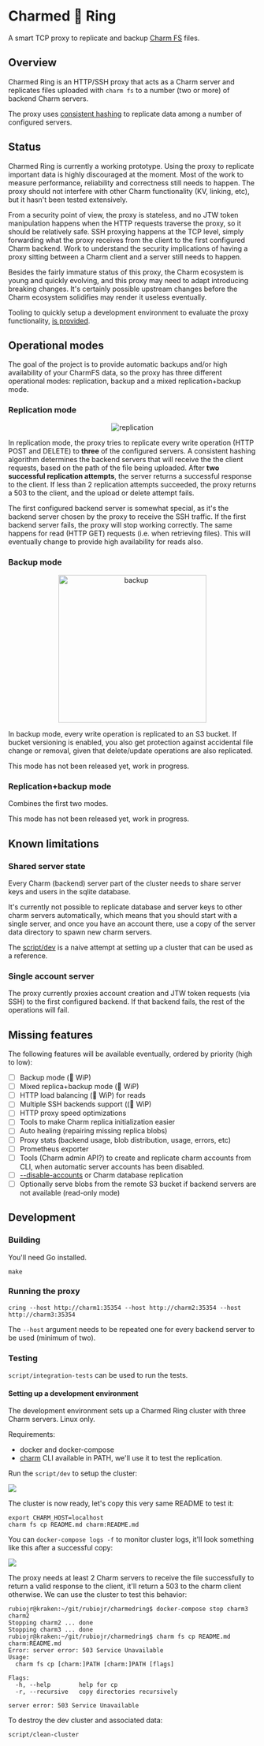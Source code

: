 # Charmed 💍 Ring

A smart TCP proxy to replicate and backup [Charm FS](https://charm.sh) files.

## Overview

Charmed Ring is an HTTP/SSH proxy that acts as a Charm server and replicates files uploaded with `charm fs` to a number (two or more) of backend Charm servers.

The proxy uses [consistent hashing](https://github.com/buraksezer/consistent) to replicate data among a number of configured servers.

## Status

Charmed Ring is currently a working prototype. Using the proxy to replicate important data is highly discouraged at the moment. Most of the work to measure performance, reliability and correctness still needs to happen.
The proxy should not interfere with other Charm functionality (KV, linking, etc), but it hasn't been tested extensively.

From a security point of view, the proxy is stateless, and no JTW token manipulation happens when the HTTP requests traverse the proxy, so it should be relatively safe. SSH proxying happens at the TCP level, simply forwarding what the proxy receives from the client to the first configured Charm backend. Work to understand the security implications of having a proxy sitting between a Charm client and a server still needs to happen.

Besides the fairly immature status of this proxy, the Charm ecosystem is young and quickly evolving, and this proxy may need to adapt introducing breaking changes. It's certainly possible upstream changes before the Charm ecosystem solidifies may render it useless eventually.

Tooling to quickly setup a development environment to evaluate the proxy functionality, [is provided](#testing).

## Operational modes

The goal of the project is to provide automatic backups and/or high availability of your CharmFS data, so the proxy has three different operational modes: replication, backup and a mixed replication+backup mode.

### Replication mode

<p align="center">
    <img src="docs/images/replica-diag.png" alt="replication"/>
</p>

In replication mode, the proxy tries to replicate every write operation (HTTP POST and DELETE) to **three** of the configured servers. A consistent hashing algorithm determines the backend servers that will receive the the client requests, based on the path of the file being uploaded. After **two successful replication attempts**, the server returns a successful response to the client. If less than 2 replication attempts succeeded, the proxy returns a 503 to the client, and the upload or delete attempt fails.

The first configured backend server is somewhat special, as it's the backend server chosen by the proxy to receive the SSH traffic. If the first backend server fails, the proxy will stop working correctly. The same happens for read (HTTP GET) requests (i.e. when retrieving files).
This will eventually change to provide high availability for reads also.

### Backup mode

<p align="center">
    <img src="docs/images/backup-diag.png" alt="backup" width="300px"/>
</p>

In backup mode, every write operation is replicated to an S3 bucket. If bucket versioning is enabled, you also get protection against accidental file change or removal, given that delete/update operations are also replicated.

This mode has not been released yet, work in progress.

### Replication+backup mode

Combines the first two modes.

This mode has not been released yet, work in progress.

## Known limitations

### Shared server state

Every Charm (backend) server part of the cluster needs to share server keys and users in the sqlite database.

It's currently not possible to replicate database and server keys to other charm servers automatically, which means that you should start with a single server, and once you have an account there, use a copy of the server data directory to spawn new charm servers.

The [script/dev](script/dev) is a naive attempt at setting up a cluster that can be used as a reference.

### Single account server

The proxy currently proxies account creation and JTW token requests (via SSH) to the first configured backend. If that backend fails, the rest of the operations will fail.

## Missing features

The following features will be available eventually, ordered by priority (high to low):

* [ ] Backup mode (🚧 WiP)
* [ ] Mixed replica+backup mode (🚧 WiP)
* [ ] HTTP load balancing (🚧 WiP) for reads
* [ ] Multiple SSH backends support ((🚧 WiP)
* [ ] HTTP proxy speed optimizations
* [ ] Tools to make Charm replica initialization easier
* [ ] Auto healing (repairing missing replica blobs)
* [ ] Proxy stats (backend usage, blob distribution, usage, errors, etc)
* [ ] Prometheus exporter
* [ ] Tools (Charm admin API?) to create and replicate charm accounts from CLI, when automatic server accounts has been disabled.
* [ ] [--disable-accounts](https://github.com/charmbracelet/charm) or Charm database replication
* [ ] Optionally serve blobs from the remote S3 bucket if backend servers are not available (read-only mode)

## Development

### Building

You'll need Go installed.

```
make
```

### Running the proxy

```
cring --host http://charm1:35354 --host http://charm2:35354 --host http://charm3:35354
```

The `--host` argument needs to be repeated one for every backend server to be used (minimum of two).

### Testing

`script/integration-tests` can be used to run the tests.

#### Setting up a development environment

The development environment sets up a Charmed Ring cluster with three Charm servers. Linux only.

Requirements:

* docker and docker-compose
* [charm](https://github.com/charmbracelet/charm) CLI available in PATH, we'll use it to test the replication.

Run the `script/dev` to setup the cluster:

![](docs/images/dev-setup.png)


The cluster is now ready, let's copy this very same README to test it:

```
export CHARM_HOST=localhost
charm fs cp README.md charm:README.md
```

You can `docker-compose logs -f` to monitor cluster logs, it'll look something like this after a successful copy:

![](docs/images/copy-logs.png)

The proxy needs at least 2 Charm servers to receive the file successfully to return a valid response to the client, it'll return a 503 to the charm client otherwise. We can use the cluster to test this behavior:

```
rubiojr@kraken:~/git/rubiojr/charmedring$ docker-compose stop charm3 charm2
Stopping charm2 ... done
Stopping charm3 ... done
rubiojr@kraken:~/git/rubiojr/charmedring$ charm fs cp README.md charm:README.md
Error: server error: 503 Service Unavailable
Usage:
  charm fs cp [charm:]PATH [charm:]PATH [flags]

Flags:
  -h, --help        help for cp
  -r, --recursive   copy directories recursively

server error: 503 Service Unavailable
```

To destroy the dev cluster and associated data:

```
script/clean-cluster
```